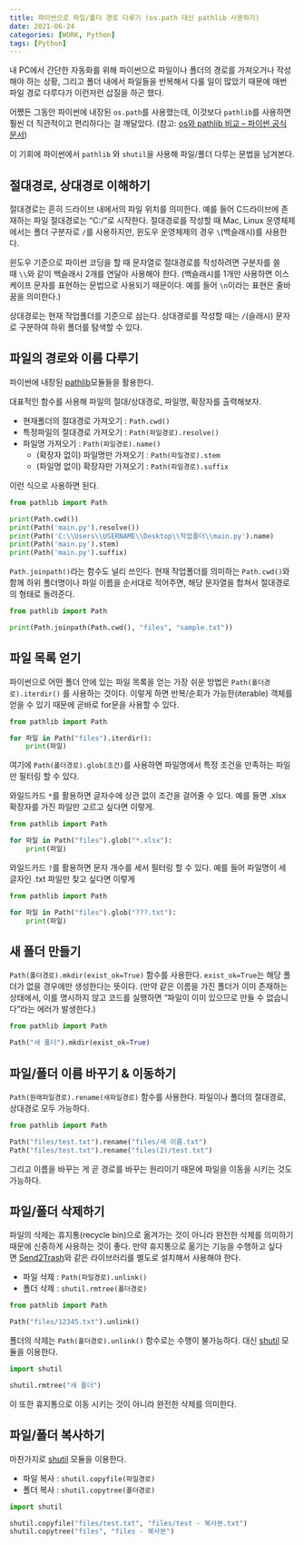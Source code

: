 ```yaml
---
title: 파이썬으로 파일/폴더 경로 다루기 (os.path 대신 pathlib 사용하기)
date: 2021-06-24
categories: [WORK, Python]
tags: [Python]
---
```


내 PC에서 간단한 자동화를 위해 파이썬으로 파일이나 폴더의 경로를 가져오거나 작성해야 하는 상황, 그리고 폴더 내에서 파일들을 반복해서 다룰 일이 많았기 때문에 매번 파일 경로 다루다가 이런저런 삽질을 하곤 했다.

어쨌든 그동안 파이썬에 내장된 `os.path`를 사용했는데, 이것보다 `pathlib`를 사용하면 훨씬 더 직관적이고 편리하다는 걸 깨달았다. (참고: [os와 pathlib 비교 – 파이썬 공식 문서](https://docs.python.org/ko/3/library/pathlib.html#correspondence-to-tools-in-the-os-module))

이 기회에 파이썬에서 `pathlib` 와 `shutil`을 사용해 파일/폴더 다루는 문법을 남겨본다.


## 절대경로, 상대경로 이해하기

절대경로는 흔히 드라이브 내에서의 파일 위치를 의미한다. 예를 들어 C드라이브에 존재하는 파일 절대경로는 “C:/”로 시작한다. 절대경로를 작성할 때 Mac, Linux 운영체제에서는 폴더 구분자로 `/`를 사용하지만, 윈도우 운영체제의 경우 `\`(백슬래시)를 사용한다.

윈도우 기준으로 파이썬 코딩을 할 때 문자열로 절대경로를 작성하려면 구분자를 쓸 때 `\\`와 같이 백슬래시 2개를 연달아 사용해야 한다. (백슬래시를 1개만 사용하면 이스케이프 문자를 표현하는 문법으로 사용되기 때문이다. 예를 들어 `\n`이라는 표현은 줄바꿈을 의미한다.)

상대경로는 현재 작업폴더를 기준으로 삼는다. 상대경로를 작성할 때는 `/`(슬래시) 문자로 구분하여 하위 폴더를 탐색할 수 있다.

## 파일의 경로와 이름 다루기

파이썬에 내장된 [pathlib](https://python.flowdas.com/library/pathlib.html)모듈들을 활용한다.

대표적인 함수를 사용해 파일의 절대/상대경로, 파일명, 확장자를 출력해보자.

- 현재폴더의 절대경로 가져오기 : `Path.cwd()`
- 특정파일의 절대경로 가져오기 : `Path(파일경로).resolve()`
- 파일명 가져오기 : `Path(파일경로).name()`
    - (확장자 없이) 파일명만 가져오기 : `Path(파일경로).stem`
    - (파일명 없이) 확장자만 가져오기 : `Path(파일경로).suffix`

이런 식으로 사용하면 된다.

```python
from pathlib import Path

print(Path.cwd())
print(Path('main.py').resolve())
print(Path('C:\\Users\\USERNAME\\Desktop\\작업폴더\\main.py').name)
print(Path('main.py').stem)
print(Path('main.py').suffix)
```

`Path.joinpath()`라는 함수도 널리 쓰인다. 현재 작업폴더를 의미하는 `Path.cwd()`와 함께 하위 폴더명이나 파일 이름을 순서대로 적어주면, 해당 문자열을 합쳐서 절대경로의 형태로 돌려준다.

```python
from pathlib import Path

print(Path.joinpath(Path.cwd(), "files", "sample.txt"))
```

## 파일 목록 얻기

파이썬으로 어떤 폴더 안에 있는 파일 목록을 얻는 가장 쉬운 방법은 `Path(폴더경로).iterdir()` 를 사용하는 것이다. 이렇게 하면 반복/순회가 가능한(iterable) 객체를 얻을 수 있기 때문에 곧바로 for문을 사용할 수 있다.

```python
from pathlib import Path

for 파일 in Path("files").iterdir():
    print(파일)
```

여기에 `Path(폴더경로).glob(조건)`를 사용하면 파일명에서 특정 조건을 만족하는 파일만 필터링 할 수 있다.

와일드카드 `*`를 활용하면 글자수에 상관 없이 조건을 걸어줄 수 있다. 예를 들면 .xlsx 확장자를 가진 파일만 고르고 싶다면 이렇게.

```python
from pathlib import Path

for 파일 in Path("files").glob("*.xlsx"):
    print(파일)
```

와일드카드 `?`를 활용하면 문자 개수를 세서 필터링 할 수 있다. 예를 들어 파일명이 세 글자인 .txt 파일만 찾고 싶다면 이렇게

```python
from pathlib import Path

for 파일 in Path("files").glob("???.txt"):
    print(파일)
```

## 새 폴더 만들기

`Path(폴더경로).mkdir(exist_ok=True)` 함수를 사용한다. `exist_ok=True`는 해당 폴더가 없을 경우에만 생성한다는 뜻이다. (만약 같은 이름을 가진 폴더가 이미 존재하는 상태에서, 이를 명시하지 않고 코드를 실행하면 “파일이 이미 있으므로 만들 수 없습니다”라는 에러가 발생한다.)

```python
from pathlib import Path

Path("새 폴더").mkdir(exist_ok=True)
```

## 파일/폴더 이름 바꾸기 & 이동하기

`Path(원래파일경로).rename(새파일경로)` 함수를 사용한다. 파일이나 폴더의 절대경로, 상대경로 모두 가능하다.

```python
from pathlib import Path

Path("files/test.txt").rename("files/새 이름.txt")
Path("files/test.txt").rename("files(2)/test.txt")
```

그리고 이름을 바꾸는 게 곧 경로를 바꾸는 원리이기 때문에 파일을 이동을 시키는 것도 가능하다.

## 파일/폴더 삭제하기

파일의 삭제는 휴지통(recycle bin)으로 옮겨가는 것이 아니라 완전한 삭제를 의미하기 때문에 신중하게 사용하는 것이 좋다. 만약 휴지통으로 옮기는 기능을 수행하고 싶다면 [Send2Trash](https://pypi.org/project/Send2Trash/)와 같은 라이브러리를 별도로 설치해서 사용해야 한다.

- 파일 삭제 : `Path(파일경로).unlink()`
- 폴더 삭제 : `shutil.rmtree(폴더경로)`

```python
from pathlib import Path

Path("files/12345.txt").unlink()
```

폴더의 삭제는 `Path(폴더경로).unlink()` 함수로는 수행이 불가능하다. 대신 [shutil](https://python.flowdas.com/library/shutil.html) 모듈을 이용한다.

```python
import shutil

shutil.rmtree("새 폴더")
```

이 또한 휴지통으로 이동 시키는 것이 아니라 완전한 삭제를 의미한다.

## 파일/폴더 복사하기

마찬가지로 [shutil](https://python.flowdas.com/library/shutil.html) 모듈을 이용한다.

- 파일 복사 : `shutil.copyfile(파일경로)`
- 폴더 복사 : `shutil.copytree(폴더경로)`

```python
import shutil

shutil.copyfile("files/test.txt", "files/test - 복사본.txt")
shutil.copytree("files", "files - 복사본")
```